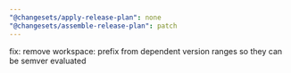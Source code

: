 ```yaml
---
"@changesets/apply-release-plan": none
"@changesets/assemble-release-plan": patch
---
```


fix: remove workspace: prefix from dependent version ranges so they can be semver evaluated

